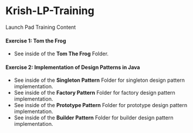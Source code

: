 # Krish-LP-Training
Launch Pad Training Content

#### Exercise 1: Tom the Frog
* See inside of the **Tom The Frog** Folder.

#### Exercise 2: Implementation of Design Patterns in Java
* See inside of the **Singleton Pattern** Folder for singleton design pattern implementation.
* See inside of the **Factory Pattern** Folder for factory design pattern implementation.
* See inside of the **Prototype Pattern** Folder for prototype design pattern implementation.
* See inside of the **Builder Pattern** Folder for builder design pattern implementation.

